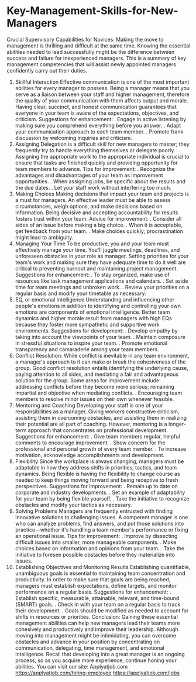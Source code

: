 # Key-Management-Skills-for-New-Managers
Crucial Supervisory Capabilities for Novices:
Making the move to management is thrilling and difficult at the same time. Knowing the essential abilities needed to lead successfully might be the difference between success and failure for inexperienced managers. This is a summary of key management competencies that will assist newly appointed managers confidently carry out their duties.
1. Skillful Interaction
Effective communication is one of the most important abilities for every manager to possess. Being a manager means that you serve as a liaison between your staff and higher management, therefore the quality of your communication with them affects output and morale. Having clear, succinct, and honest communication guarantees that everyone in your team is aware of the expectations, objectives, and criticism.
Suggestions for enhancement:
. Engage in active listening by making sure you comprehend everything before you answer.
. Adapt your communication approach to each team member.
. Promote frank discussion by welcoming inquiries and criticism.
2. Assigning
Delegation is a difficult skill for new managers to master; they frequently try to handle everything themselves or delegate poorly. Assigning the appropriate work to the appropriate individual is crucial to ensure that tasks are finished quickly and providing opportunity for team members to advance.
Tips for improvement:
. Recognize the advantages and disadvantages of your team as improvement opportunities.
. When assigning jobs, be specific about the results and the due dates.
. Let your staff work without interfering too much.
3. Making Choices
Making decisions that impact your team and projects is a must for managers. An effective leader must be able to assess circumstances, weigh options, and make decisions based on information. Being decisive and accepting accountability for results fosters trust within your team.
Advice for improvement: 
. Consider all sides of an issue before making a big choice.
. When it is acceptable, get feedback from your team.
. Make choices quickly; procrastination might lead to ambiguity.
4. Managing Your Time
To be productive, you and your team must effectively manage your time. You'll juggle meetings, deadlines, and unforeseen obstacles in your role as manager. Setting priorities for your team's work and making sure they have adequate time to do it well are critical to preventing burnout and maintaining project management.
Suggestions for enhancement:
. To stay organized, make use of resources like task management applications and calendars.
. Set aside time for team meetings and unbroken work.
. Review your priorities on a regular basis and modify your timetable as necessary.
5. EQ, or emotional intelligence
Understanding and influencing other people's emotions in addition to identifying and controlling your own emotions are components of emotional intelligence. Better team dynamics and higher morale result from managers with high EQs because they foster more sympathetic and supportive work environments.
Suggestions for development: 
. Develop empathy by taking into account the viewpoints of your team.
. Maintain composure in stressful situations to inspire your team.
. Promote emotional transparency and camaraderie among your team members.
6. Conflict Resolution: 
While conflict is inevitable in any team environment, a manager's approach to it can make or break the cohesiveness of the group. Good conflict resolution entails identifying the underlying cause, paying attention to all sides, and mediating a fair and advantageous solution for the group.
Some areas for improvement include:
. addressing conflicts before they become more serious; remaining impartial and objective when mediating conflicts. 
. Encouraging team members to resolve minor issues on their own whenever feasible.
7. Mentoring and Coaching
Developing your staff is one of your responsibilities as a manager. Giving workers constructive criticism, assisting them in overcoming obstacles, and assisting them in realizing their potential are all part of coaching. However, mentoring is a longer-term approach that concentrates on professional development.
Suggestions for enhancement:
. Give team members regular, helpful comments to encourage improvement.
. Show concern for the professional and personal growth of every team member.
. To increase motivation, acknowledge accomplishments and development.
8. Flexibility
Since the workplace is always changing, managers must be adaptable in how they address shifts in priorities, tactics, and team dynamics. Being flexible is having the flexibility to change course as needed to keep things moving forward and being receptive to fresh perspectives.
Suggestions for improvement: 
. Remain up to date on corporate and industry developments.
. Set an example of adaptability for your team by being flexible yourself.
. Take the initiative to recognize obstacles and modify your tactics as necessary.
9. Solving Problems
Managers are frequently entrusted with finding innovative solutions to challenging issues. A competent manager is one who can analyze problems, find answers, and put those solutions into practice—whether it's handling a team member's performance or fixing an operational issue.
Tips for improvement:
. Improve by dissecting difficult issues into smaller, more manageable components.
. Make choices based on information and opinions from your team.
. Take the initiative to foresee possible obstacles before they materialize into issues.
10. Establishing Objectives and Monitoring Results
Establishing quantifiable, unambiguous goals is essential to maintaining team concentration and productivity. In order to make sure that goals are being reached, managers must establish expectations, define targets, and monitor performance on a regular basis.
Suggestions for enhancement:
. Establish specific, measurable, attainable, relevant, and time-bound (SMART) goals.
. Check in with your team on a regular basis to track their development.
. Goals should be modified as needed to account for shifts in resources or priorities.
Conclusion:
Gaining these essential management abilities can help new managers lead their teams more cohesively and productively and improve their leadership. Although moving into management might be intimidating, you can overcome obstacles and advance in your position by concentrating on communication, delegating, time management, and emotional intelligence. Recall that developing into a great manager is an ongoing process, so as you acquire more experience, continue honing your abilities.
You can visit our site: Applyatjob.com
https://applyatjob.com/hiring-employee
https://applyatjob.com/jobs
